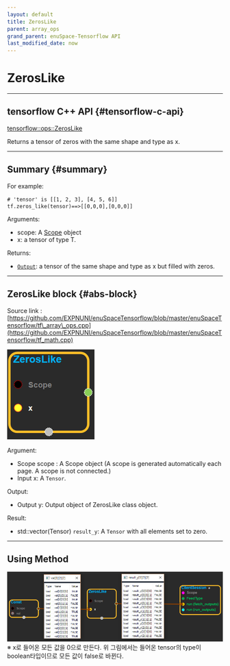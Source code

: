 ```yaml
--- 
layout: default 
title: ZerosLike 
parent: array_ops 
grand_parent: enuSpace-Tensorflow API 
last_modified_date: now 
--- 
```


# ZerosLike

---

## tensorflow C++ API {#tensorflow-c-api}

[tensorflow::ops::ZerosLike](https://www.tensorflow.org/api_docs/cc/class/tensorflow/ops/zeros-like.html)

Returns a tensor of zeros with the same shape and type as x.

---

## Summary {#summary}

For example:

```
# 'tensor' is [[1, 2, 3], [4, 5, 6]]
tf.zeros_like(tensor)==>[[0,0,0],[0,0,0]]
```

Arguments:

* scope: A [Scope](https://www.tensorflow.org/api_docs/cc/class/tensorflow/scope.html#classtensorflow_1_1_scope) object
* x: a tensor of type T.

Returns:

* [`Output`](https://www.tensorflow.org/api_docs/cc/class/tensorflow/output.html#classtensorflow_1_1_output): a tensor of the same shape and type as x but filled with zeros.

---

## ZerosLike block {#abs-block}

Source link :[https://github.com/EXPNUNI/enuSpaceTensorflow/blob/master/enuSpaceTensorflow/tf\_array\_ops.cpp](https://github.com/EXPNUNI/enuSpaceTensorflow/blob/master/enuSpaceTensorflow/tf_math.cpp)

![](../assets/array_ops/zeroslike1.png)

Argument:

* Scope scope : A Scope object \(A scope is generated automatically each page. A scope is not connected.\)
* Input x: A `Tensor`.

Output:

* Output y: Output object of ZerosLike class object.

Result:

* std::vector\(Tensor\) `result_y`: A `Tensor` with all elements set to zero.

---

## Using Method

![](../assets/array_ops/zeroslike2.png)  
※ x로 들어온 모든 값을 0으로 만든다. 위 그림에서는 들어온 tensor의 type이 boolean타입이므로 모든 값이 false로 바뀐다.

